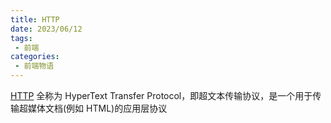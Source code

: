 ```yaml
---
title: HTTP
date: 2023/06/12
tags:
 - 前端
categories:
 - 前端物语
---
```


[HTTP](https://developer.mozilla.org/zh-CN/docs/Web/HTTP) 全称为 HyperText Transfer Protocol，即超文本传输协议，是一个用于传输超媒体文档(例如 HTML)的应用层协议
<CustomBlock title="HTTP 协议的主要特点" content="<ul><li>是一个应用层协议</li><li><strong>遵循经典的“客户端-服务端”模型</strong>(客户端发送请求，服务器返回响应)</li><li><strong>灵活可扩展</strong><ul><li>语义上的自由，只规定了报文的基本格式，报文里的各个组成部分可以由开发者任意定制</li><li>传输格式的多样性</li></ul></li><li><strong>无连接</strong>: 每完成一个请求就断开连接(HTTP/1.1 后默认开启长连接)</li><li><strong>无状态</strong>: HTTP 协议对于事务处理没有记忆能力(每个请求之间、浏览器和服务器之间都是相互独立毫无关联的)</li><li><strong>可靠传输</strong>: HTTP 协议是一个可靠的传输协议(基于 TCP/IP 协议)</li><li><strong>明文传输</strong>: 协议里的报文直接使用文本形式传输(HTTP/2.0 后改为二进制传输)</li></ul>"></CustomBlock>